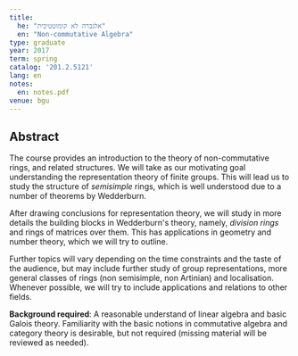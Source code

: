 ```yaml
---
title:
  he: "אלגברה לא קומוטטיבית"
  en: "Non-commutative Algebra"
type: graduate
year: 2017
term: spring
catalog: '201.2.5121'
lang: en
notes:
  en: notes.pdf
venue: bgu
---
```

## Abstract
The course provides an introduction to the theory of non-commutative rings, and related structures. We will take as our motivating goal understanding the representation theory of finite groups. This will lead us to study the structure of *semisimple* rings, which is well understood due to a number of theorems by Wedderburn.

After drawing conclusions for representation theory, we will study in more details the building blocks in Wedderburn's theory, namely, *division rings* and rings of matrices over them. This has applications in geometry and number theory, which we will try to outline.

Further topics will vary depending on the time constraints and the taste of the audience, but may include further study of group representations, more general classes of rings (non semisimple, non Artinian) and localisation. Whenever possible, we will try to include applications and relations to other fields.

**Background required**: A reasonable understand of linear algebra and basic Galois theory. Familiarity with the basic notions in commutative algebra and category theory is desirable, but not required (missing material will be reviewed as needed).

